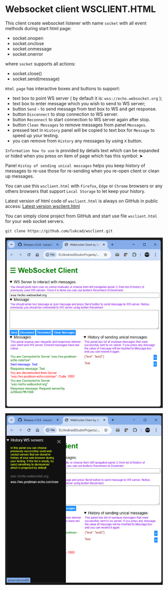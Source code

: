 # Websocket client WSCLIENT.HTML

This client create websocket listener with name `socket` with all event  methods during start html page:

- socket.onopen
- socket.onclose
- socket.onmessage
- socket.onerror

where `socket` supports all actions:

- socket.close()
- socket.send(message)

`Html page` has interactive boxes and buttons to support:

- text box to point WS server ( by default it is: `wss://echo.websocket.org` );
- text box to enter message which you wish to send to WS server;
- button `Send` - to send message from text box to WS and get response.
- button `Disconnect` to stop connection to WS server.
- button `Reconnect` to start connection to WS server again after stop.
- button `Clean Messages` to remove messages from panel `Messages`.
- pressed text in `History` panel will be copied to text box for `Message` to speed up your testing.
- you can remove from `History` any messages by using `X` button.

`Information how to use` is provided by details text which can be expanded or hided when you press on item of page which has this symbol: &#x27A4;

Panel `Histoy of sending unical messages` helps you keep history of messages to re-use those for re-sending when you re-open client or clean up messages. 

You can use this `wsclient.html` with `Firefox`, `Edge` or `Chrome` browsers or any others browsers that support `Local Storage` to let keep your history.

Latest version of html code of `wsclient.html` is always on GitHub in public access: [Latest version wsclient.html](https://github.com/lukcad/wsclient/blob/main/wsclient.html)

You can simply clone project from GitHub and start use file `wsclient.html` for your web socket servers.

```
git clone https://github.com/lukcad/wsclient.git
```

![alt text](image-1.png)

![alt text](image-2.png)